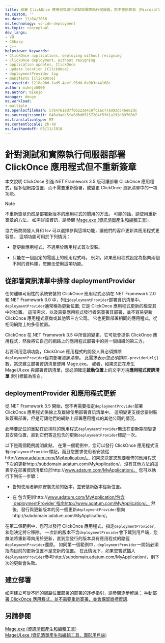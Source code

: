 ```yaml
---
title: 部署 ClickOnce 應用程式進行測試和實際執行伺服器，而不重新簽章 |Microsoft 文件
ms.custom: ''
ms.date: 11/04/2016
ms.technology: vs-ide-deployment
ms.topic: conceptual
dev_langs:
- VB
- CSharp
- C++
helpviewer_keywords:
- ClickOnce applications, deploying without resigning
- ClickOnce deployment, without resigning
- application updates, ClickOnce
- update location [ClickOnce]
- deploymentProvider tag
- manifests [ClickOnce]
ms.assetid: 1218a98d-1ad5-4eef-95dd-0e0b3c44168c
author: mikejo5000
ms.author: mikejo
manager: douge
ms.workload:
- multiple
ms.openlocfilehash: 57b4761ed7f0b223e459fc1ac77ad93c546e02dc
ms.sourcegitcommit: 046a9adc5fa6d6d05157204f5fd1a291d89760b7
ms.translationtype: MT
ms.contentlocale: zh-TW
ms.lasthandoff: 05/11/2018
---
```

# <a name="deploying-clickonce-applications-for-testing-and-production-servers-without-resigning"></a>針對測試和實際執行伺服器部署 ClickOnce 應用程式但不重新簽章
本文說明 ClickOnce 引進.NET Framework 3.5 版可讓部署 ClickOnce 應用程式，從多個網路位置，而不需要重新簽署，或變更 ClickOnce 資訊清單中的一項功能。  
  
> [!NOTE]
>  不重新簽章仍然是部署新版本的應用程式的慣用的方法。 可能的話，請使用重新簽章的方法。 如需詳細資訊，請參閱 [Mage.exe (資訊清單產生和編輯工具)](/dotnet/framework/tools/mage-exe-manifest-generation-and-editing-tool)。  
  
 協力廠商開發人員和 Isv 可以選擇參與這項功能，讓他們的客戶更新其應用程式更容易。 這項功能可用於下列情況：  
  
-   當更新應用程式，不適用於應用程式首次安裝。  
  
-   只能在一個設定的電腦上的應用程式時。 例如，如果應用程式設定為指向兩個不同的資料庫，您無法使用這項功能。  
  
## <a name="excluding-deploymentprovider-from-deployment-manifests"></a>從部署資訊清單中排除 deploymentProvider  
 任何離線可用性的系統安裝的 ClickOnce 應用程式必須在.NET Framework 2.0 和.NET Framework 3.0 中，列出`deploymentProvider`部署資訊清單中。 `deploymentProvider`通常稱為更新位置; 它是 ClickOnce 應用程式更新的檢查其中的位置。 這項需求，以及需要應用程式發行者來簽署其部署，並不容易更新 ClickOnce 應用程式廠商或其他第三方公司。 它也更難部署相同的應用程式，從相同網路上的多個位置。  
  
 ClickOnce 在.NET Framework 3.5 中所做的變更，它可能會提供 ClickOnce 應用程式，然後將它自己的網路上的應用程式部署中的另一個組織的第三方。  
  
 若要利用這項功能，ClickOnce 應用程式的開發人員必須排除`deploymentProvider`從其部署資訊清單。 此需求表示您必須排除`-providerUrl`引數，當您建立部署資訊清單使用 Mage.exe。 或者，如果您正在產生 MageUI.exe 與部署資訊清單，您必須確定**啟動位置**上的文字方塊**應用程式資訊清單** 索引標籤為空白。  
  
## <a name="deploymentprovider-and-application-updates"></a>deploymentProvider 和應用程式更新  
 從.NET Framework 3.5 開始，您不再需要指定`deploymentProvider`部署 ClickOnce 應用程式供線上及離線使用部署資訊清單中。 這項變更支援您要封裝和簽署部署，但是可讓他們的網路上部署應用程式的其他公司的情況。  
  
 此時要記住的重點在於排除的應用程式`deploymentProvider`無法在更新期間變更其安裝位置，直到它們寄送包含的更新`deploymentProvider`標記一次。  
  
 以下是兩個範例說明此點。 在第一個範例中，您可以發行 ClickOnce 應用程式沒有`deploymentProvider`標記，而且您要求使用者安裝從http://www.adatum.com/MyApplication/。 如果您決定您想要發佈的應用程式下次的更新http://subdomain.adatum.com/MyApplication/，沒有其他方法的這表示在部署資訊清單位於http://www.adatum.com/MyApplication/。 您可以執行下列任一步驟：  
  
-   告知使用者解除安裝先前的版本，並安裝新版本從新位置。  
  
-   在 包含更新http://www.adatum.com/MyApplication/包含`deploymentProvider`指向http://www.adatum.com/MyApplication/。 然後，發行與更新版本的另一個更新`deploymentProvider`指向http://subdomain.adatum.com/MyApplication/。  
  
 在第二個範例中，您可以發行 ClickOnce 應用程式，指定`deploymentProvider`，和您決定將它移除。 一次新的版本不含`deploymentProvider`會下載到用戶端，您無法將重新導向用於更新，直到您發行的版本具有應用程式的路徑`deploymentProvider`還原。 如同第一個範例中，`deploymentProvider`一開始必須指向目前的更新位置不是您新的位置。 在此情況下，如果您嘗試插入`deploymentProvider`參考http://subdomain.adatum.com/MyApplication/，則下次的更新會失敗。  
  
## <a name="creating-a-deployment"></a>建立部署  
 如需建立可從不同的網路位置部署的部署的逐步指引，請參閱[逐步解說： 手動部署 ClickOnce 應用程式，並不需要重新簽署，並會保留商標資訊](../deployment/walkthrough-manually-deploying-a-clickonce-app-no-re-signing-required.md).  
  
## <a name="see-also"></a>另請參閱  
 [Mage.exe (資訊清單產生和編輯工具)](/dotnet/framework/tools/mage-exe-manifest-generation-and-editing-tool)   
 [MageUI.exe (資訊清單產生和編輯工具、圖形用戶端)](/dotnet/framework/tools/mageui-exe-manifest-generation-and-editing-tool-graphical-client)